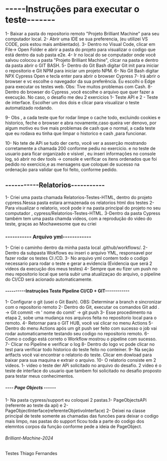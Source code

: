 # -----Instruções para executar o teste------- 

1- Baixar a pasta do repositorio remoto "Projeto Brilliant Machine" para seu computador local.
2- Abrir uma IDE se sua preferencia, (eu utilizei VS CODE, pois estou mais ambientado).
3- Dentro no Visual Code, clicar em File-> Open Folder e abrir a pasta do projeto para visualizar o codigo que está dentro da sub pasta e2e.
4- Ir no local do se computador onde você salvou colocou a pasta "Projeto Brilliant Machine", clicar na pasta e dentro da pasta abrir o GIT BASH. 
5- Dentro do Git Bash digitar Git init para iniciar o repositorio e Git NPM para iniciar um projeto NPM.
6- No Git Bash digitar NPX Cypress Open e tecla enter para abrir o browser Cypress
7- Irá abrir o browser e vc escolhe o navegador da sua preferência. Eu escolhi o Edge para executar os testes web. Obs: Tive muitos problemas com Cash.
8- Dentro do browser do Cypress ,você escolhe o arquivo que quer fazer a execução. 
No caso, o desafio me deu 2 exercicios 1- Teste API e 2 - Teste de interface. Escolher um dos dois e clicar para visualizar o teste automatizado rodando.

9- Obs , a cada teste que for rodar limpe o cache todo, excluindo cookies e historico, feche o browser e abra novamente,caso queira ver denovo, por algum motivo eu tive mais problemas de cash que o normal, a cada teste que eu rodava eu tinha que limpar o historico e cash ,para funcionar.

10- No tete de APi se tudo der certo, você ver a asserção mostrando corretamente a chamada 200 conforme pediu no exercicio. 
e no teste de usuario para ficar organizado e visivel , eu inseri informações no console log, só abrir no dev tools -> console e verificar os itens ordenados que foi pedido no exercicio,e as mensagens que coloquei de sucesso na ordenação para validar que foi feito, conforme pedido.

## -----------Relatorios-----------

1- Criei uma pasta chamada Relatorios-Testes-HTML, dentro do projeto cypress.Nessa pasta estara armazenada os relatorios html dos testes
2- Para visualizar o relatorio, você pode ir na pasta principal do projeto no seu computador , cypress/Relatorios-Testes-HTML. 
3-Dentro da pasta Cypress também tem uma pasta chamda videos, com a reprodução do video do teste, graças ao Mochawesome que eu criei 

### ----------- Arquivo yml------------

1- Criei o caminho dentro da minha pasta local .github/workflows/. 
2- Dentro da subpasta Wokflows eu inseri o arquivo YML, responsavel por fazer rodar os testes CI /CD. 
3- No arquivo yml contem todo o codigo necessario para rodar o teste e gerar a evidencia (Evidencia que será 2 videos da execução dos meus testes)
4- Sempre que eu fizer um push no meu repositorio local que seria subir uma atualizaçao do arquivo, o pipeline do CI/CD será acionado automaticamente.

#### ----------Instruções Teste Pipeline CI/CD + GIT------------

1- Configurar o git (usei o Git Bash). OBS: Determinar a branch e sincronizar com o repositorio remoto
2- Dentro do Git, executar os comandos Git add .  -> Git commit -m ' nome do comit' -> git push 
3- Esse procedimento na etapa 2, sobe uma mudança nos arquivos feita no repositorio local para o remoto. 
4- Retornar para o GIT HUB, você vai clicar no menu Actions
5- Dentro do menu Actions após um git push ser feito com sucesso o job vai rodar automaticamente testando seu codigo no repositorio remoto.
6- Como o codigo está correto o Workflow mostrou o pipeline com sucesso.
7- Clicar no Pipeline e verificar o log
8- Dentro do logo vc pode clicar no test para verificar todo historico do teste feito no conteiner.
9- Na seção artfacts você vai encontrar o relatorio do teste. Clicar em dowload para baixar para sua maquina e extrair o arquivo.
10- O relatorio consiste em 2 videos. 1- video o teste der APi solicitado no arquivo do desafio. 2 video é o teste de interface do usuario que tambem foi solicitado no desafio proposto para testar meus conhecimentos.

##### ---- Page Objects ------
1- Na pasta cypress/support eu coloquei 2 pastas.1- PageObjectsAPi (referente ao teste da api) e 2-PageObjectInterface(referenteObjetivoInterface)
2- Deixei na classe principal de teste somente as chamadas das funcões para deixar o codigo mais limpo, nas pastas do support ficou toda a parte do codigo dos elemntos corpos da função conforme pede a ideia de PageObject.

######  Brilliant-Machine-2024
Testes Thiago Fernandes

